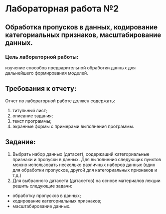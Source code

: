 # Лабораторная работа №2
## Обработка пропусков в данных, кодирование категориальных признаков, масштабирование данных.
### Цель лабораторной работы: 
изучение способов предварительной обработки данных для дальнейшего формирования моделей.

## Требования к отчету:
Отчет по лабораторной работе должен содержать:
1. титульный лист;
2. описание задания;
3. текст программы;
4. экранные формы с примерами выполнения программы.

## Задание:
1. Выбрать набор данных (датасет), содержащий категориальные признаки и пропуски в данных. Для выполнения следующих пунктов можно использовать несколько различных наборов данных (один для обработки пропусков, другой для категориальных признаков и т.д.)
2. Для выбранного датасета (датасетов) на основе материалов лекции решить следующие задачи:
- обработку пропусков в данных;
- кодирование категориальных признаков;
- масштабирование данных.
